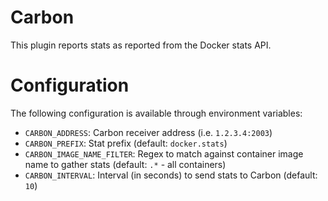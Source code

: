 # Carbon
This plugin reports stats as reported from the Docker stats API.

# Configuration
The following configuration is available through environment variables:

- `CARBON_ADDRESS`: Carbon receiver address (i.e. `1.2.3.4:2003`)
- `CARBON_PREFIX`: Stat prefix (default: `docker.stats`)
- `CARBON_IMAGE_NAME_FILTER`: Regex to match against container image name to gather stats (default: `.*` - all containers)
- `CARBON_INTERVAL`: Interval (in seconds) to send stats to Carbon (default: `10`)
